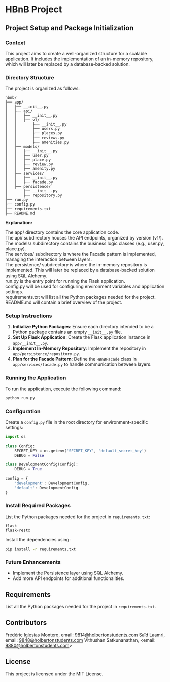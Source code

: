 # HBnB Project

## Project Setup and Package Initialization

### Context
This project aims to create a well-organized structure for a scalable application. It includes the implementation of an in-memory repository, which will later be replaced by a database-backed solution.

### Directory Structure
The project is organized as follows:

```
hbnb/
├── app/
│   ├── __init__.py
│   ├── api/
│   │   ├── __init__.py
│   │   ├── v1/
│   │       ├── __init__.py
│   │       ├── users.py
│   │       ├── places.py
│   │       ├── reviews.py
│   │       ├── amenities.py
│   ├── models/
│   │   ├── __init__.py
│   │   ├── user.py
│   │   ├── place.py
│   │   ├── review.py
│   │   ├── amenity.py
│   ├── services/
│   │   ├── __init__.py
│   │   ├── facade.py
│   ├── persistence/
│       ├── __init__.py
│       ├── repository.py
├── run.py
├── config.py
├── requirements.txt
├── README.md
```
<b>Explanation:</b>

The app/ directory contains the core application code.<br>
The api/ subdirectory houses the API endpoints, organized by version (v1/).<br>
The models/ subdirectory contains the business logic classes (e.g., user.py, place.py).<br>
The services/ subdirectory is where the Facade pattern is implemented, managing the interaction between layers.<br>
The persistence/ subdirectory is where the in-memory repository is implemented. This will later be replaced by a database-backed solution using SQL Alchemy.<br>
run.py is the entry point for running the Flask application.<br>
config.py will be used for configuring environment variables and application settings.<br>
requirements.txt will list all the Python packages needed for the project.<br>
README.md will contain a brief overview of the project.<br>

### Setup Instructions
1. **Initialize Python Packages**: Ensure each directory intended to be a Python package contains an empty `__init__.py` file.
2. **Set Up Flask Application**: Create the Flask application instance in `app/__init__.py`.
3. **Implement In-Memory Repository**: Implement the repository in `app/persistence/repository.py`.
4. **Plan for the Facade Pattern**: Define the `HBnBFacade` class in `app/services/facade.py` to handle communication between layers.

### Running the Application
To run the application, execute the following command:
```bash
python run.py
```

### Configuration
Create a `config.py` file in the root directory for environment-specific settings:
```python
import os

class Config:
    SECRET_KEY = os.getenv('SECRET_KEY', 'default_secret_key')
    DEBUG = False

class DevelopmentConfig(Config):
    DEBUG = True

config = {
    'development': DevelopmentConfig,
    'default': DevelopmentConfig
}
```

### Install Required Packages
List the Python packages needed for the project in `requirements.txt`:
```
flask
flask-restx
```
Install the dependencies using:
```bash
pip install -r requirements.txt
```

### Future Enhancements
- Implement the Persistence layer using SQL Alchemy.
- Add more API endpoints for additional functionalities.

## Requirements
List all the Python packages needed for the project in `requirements.txt`.

## Contributors
Frédéric Iglesias Montero, email: <9814@holbertonstudents.com>
Saïd Laamri, email: <9848@holbertonstudents.com>
Vithushan Satkunanathan, <email: 9880@holbertonstudents.com>

## License
This project is licensed under the MIT License.
